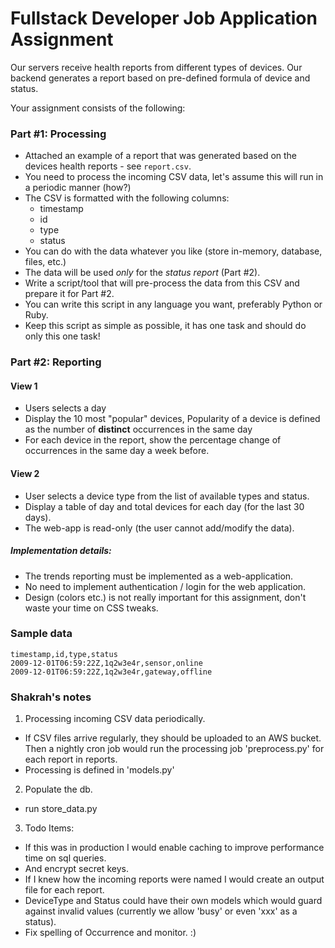 # Fullstack Developer Job Application Assignment

Our servers receive health reports from different types of devices. Our backend generates a report based on pre-defined formula of device and status.

Your assignment consists of the following:

### Part #1: Processing

* Attached an example of a report that was generated based on the devices health reports - see `report.csv`.
* You need to process the incoming CSV data, let's assume this will run in a periodic manner (how?)
* The CSV is formatted with the following columns:
  * timestamp
  * id
  * type
  * status
* You can do with the data whatever you like (store in-memory, database, files, etc.)
* The data will be used *only* for the *status report* (Part #2).
* Write a script/tool that will pre-process the data from this CSV and prepare it for Part #2.
* You can write this script in any language you want, preferably Python or Ruby.
* Keep this script as simple as possible, it has one task and should do only this one task!

### Part #2: Reporting

#### View 1

* Users selects a day
* Display the 10 most "popular" devices, Popularity of a device is defined as the number of **distinct** occurrences in the same day
* For each device in the report, show the percentage change of occurrences in the same day a week before.

#### View 2

* User selects a device type from the list of available types and status.
* Display a table of day and total devices for each day (for the last 30 days).
* The web-app is read-only (the user cannot add/modify the data).

##### Implementation details:

* The trends reporting must be implemented as a web-application.
* No need to implement authentication / login for the web application.
* Design (colors etc.) is not really important for this assignment, don't waste your time on CSS tweaks.

### Sample data

    timestamp,id,type,status
    2009-12-01T06:59:22Z,1q2w3e4r,sensor,online
    2009-12-01T06:59:22Z,1q2w3e4r,gateway,offline

### Shakrah's notes

1. Processing incoming CSV data periodically.
  * If CSV files arrive regularly, they should be uploaded to an AWS bucket. Then a nightly cron job would run the processing job 'preprocess.py' for each report in reports.
  * Processing is defined in 'models.py'

2. Populate the db.
  * run store_data.py

3. Todo Items:
  * If this was in production I would enable caching to improve performance time on sql queries.
  * And encrypt secret keys.
  * If I knew how the incoming reports were named I would create an output file for each report.
  * DeviceType and Status could have their own models which would guard against invalid values (currently we allow 'busy' or even 'xxx' as a status).
  * Fix spelling of Occurrence and monitor. :)
